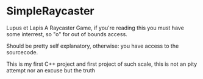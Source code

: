# SimpleRaycaster
 Lupus et Lapis
 A Raycaster Game, if you're reading this you must have some interrest, so "o" for out of bounds access.

 
 Should be pretty self explanatory, otherwise: you have access to the sourcecode.

 
 This is my first C++ project and first project of such scale, this is not an pity attempt nor an excuse but the truth
